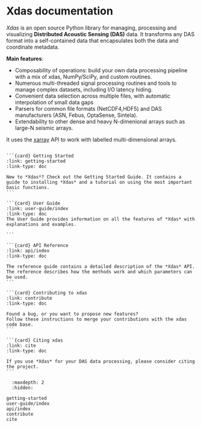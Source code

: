 # Xdas documentation

*Xdas* is an open source Python library for managing, processing and visualizing **Distributed Acoustic Sensing (DAS)** data. It transforms any DAS format into a self-contained data that encapsulates both the data and coordinate metadata.

**Main features**:

- Composability of operations: build your own data processing pipeline with a mix of xdas, NumPy/SciPy, and custom routines.
- Numerous multi-threaded signal processing routines and tools to manage complex datasets, including I/O latency hiding.
- Convenient data selection across multiple files, with automatic interpolation of small data gaps
- Parsers for common file formats (NetCDF4,HDF5) and DAS manufacturers (ASN, Febus, OptaSense, Sintela).
- Extendability to other dense and heavy N-dimenional arrays such as large-N seismic arrays.

It uses the
[xarray](https://xarray.dev) API to work with labelled multi-dimensional arrays. 


````{grid} 1 1 2 3

```{card} Getting Started
:link: getting-started
:link-type: doc

New to *Xdas*? Check out the Getting Started Guide. It contains a guide to installing *Xdas* and a tutorial on using the most important basic functions. 
```

```{card} User Guide
:link: user-guide/index
:link-type: doc
The User Guide provides information on all the features of *Xdas* with explanations and examples.

```

```{card} API Reference
:link: api/index
:link-type: doc

The reference guide contains a detailed description of the *Xdas* API.
The reference describes how the methods work and which parameters can
be used.
```

```{card} Contributing to xdas
:link: contribute
:link-type: doc

Found a bug, or you want to propose new features?
Follow these instructions to merge your contributions with the xdas code base.
```

```{card} Citing xdas
:link: cite
:link-type: doc

If you use *Xdas* for your DAS data processing, please consider citing the project.
```

````



```{toctree}
  :maxdepth: 2
  :hidden:

getting-started
user-guide/index
api/index
contribute
cite
```

